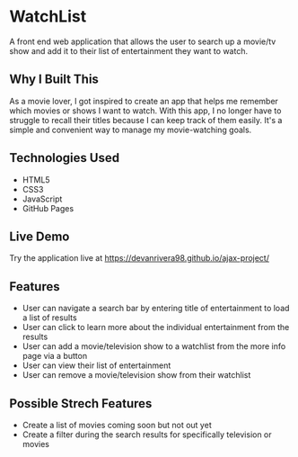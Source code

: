 # WatchList

A front end web application that allows the user to search up a movie/tv show and add it to their list of entertainment they want to watch.

## Why I Built This

As a movie lover, I got inspired to create an app that helps me remember which movies or shows I want to watch. With this app, I no longer have to struggle to recall their titles because I can keep track of them easily. It's a simple and convenient way to manage my movie-watching goals.

## Technologies Used

- HTML5
- CSS3
- JavaScript
- GitHub Pages


## Live Demo

Try the application live at https://devanrivera98.github.io/ajax-project/

## Features

- User can navigate a search bar by entering title of entertainment to load a list of results
- User can click to learn more about the individual entertainment from the results
- User can add a movie/television show to a watchlist from the more info page via a button
- User can view their list of entertainment
- User can remove a movie/television show from their watchlist


## Possible Strech Features
- Create a list of movies coming soon but not out yet
- Create a filter during the search results for specifically television or movies
